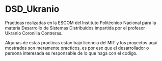 # DSD_Ukranio
Practicas realizadas en la ESCOM del Instituto Politécnico Nacional para la materia Desarrollo de Sistemas Distribuidos impartida por el profesor Ukranio Coronilla Contreras.

Algunas de estas practicas estan bajo licencia del MIT y los proyectos aqui mostrados son meramente practicos, es por eso que el desarrollador o persona interesada es responsable de lo que haga con el codigo.
